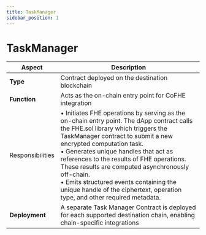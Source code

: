 ```yaml
---
title: TaskManager
sidebar_position: 1
---
```


# TaskManager


| Aspect | Description |
|---------|-------------|
| **Type** | Contract deployed on the destination blockchain |
| **Function** | Acts as the on-chain entry point for CoFHE integration |
| Responsibilities | • Initiates FHE operations by serving as the on-chain entry point. The dApp contract calls the FHE.sol library which triggers the TaskManager contract to submit a new encrypted computation task. <br/>• Generates unique handles that act as references to the results of FHE operations. These results are computed asynchronously off-chain. <br/>• Emits structured events containing the unique handle of the ciphertext, operation type, and other required metadata. |
| **Deployment** | A separate Task Manager Contract is deployed for each supported destination chain, enabling chain-specific integrations |
